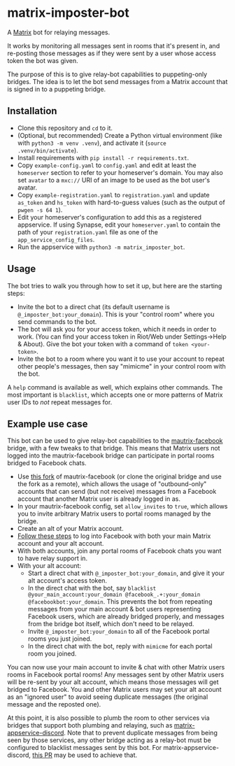 # matrix-imposter-bot
A [Matrix](https://matrix.org/) bot for relaying messages.

It works by monitoring all messages sent in rooms that it's present in, and re-posting those messages as if they were sent by a user whose access token the bot was given.

The purpose of this is to give relay-bot capabilities to puppeting-only bridges. The idea is to let the bot send messages from a Matrix account that is signed in to a puppeting bridge.

## Installation
* Clone this repository and `cd` to it.
* (Optional, but recommended) Create a Python virtual environment (like with `python3 -m venv .venv`), and activate it (`source .venv/bin/activate`).
* Install requirements with `pip install -r requirements.txt`.
* Copy `example-config.yaml` to `config.yaml` and edit at least the `homeserver` section to refer to your homeserver's domain. You may also set `avatar` to a `mxc://` URI of an image to be used as the bot user's avatar.
* Copy `example-registration.yaml` to `registration.yaml` and update `as_token` and `hs_token` with hard-to-guess values (such as the output of `pwgen -s 64 1`).
* Edit your homeserver's configuration to add this as a registered appservice. If using Synapse, edit your `homeserver.yaml` to contain the path of your `registration.yaml` file as one of the `app_service_config_files`.
* Run the appservice with `python3 -m matrix_imposter_bot`.

## Usage
The bot tries to walk you through how to set it up, but here are the starting steps:

* Invite the bot to a direct chat (its default username is `@_imposter_bot:your_domain`). This is your "control room" where you send commands to the bot.
* The bot will ask you for your access token, which it needs in order to work. (You can find your access token in Riot/Web under Settings->Help & About). Give the bot your token with a command of `token <your-token>`.
* Invite the bot to a room where you want it to use your account to repeat other people's messages, then say "mimicme" in your control room with the bot.

A `help` command is available as well, which explains other commands. The most important is `blacklist`, which accepts one or more patterns of Matrix user IDs to *not* repeat messages for.

## Example use case
This bot can be used to give relay-bot capabilities to the [mautrix-facebook](https://github.com/mautrix/facebook) bridge, with a few tweaks to that bridge. This means that Matrix users not logged into the mautrix-facebook bridge can participate in portal rooms bridged to Facebook chats.

* Use [this fork](https://github.com/mrjohnson22/mautrix-facebook/tree/outbound-only-rebased) of mautrix-facebook (or clone the original bridge and use the fork as a remote), which allows the usage of "outbound-only" accounts that can send (but not receive) messages from a Facebook account that another Matrix user is already logged in as.
* In your mautrix-facebook config, set `allow_invites` to `true`, which allows you to invite arbitrary Matrix users to portal rooms managed by the bridge.
* Create an alt of your Matrix account.
* [Follow these steps](https://docs.mau.fi/bridges/python/facebook/authentication.html) to log into Facebook with both your main Matrix account and your alt account.
* With both accounts, join any portal rooms of Facebook chats you want to have relay support in.
* With your alt account:
  * Start a direct chat with `@_imposter_bot:your_domain`, and give it your alt account's access token.
  * In the direct chat with the bot, say `blacklist @your_main_account:your_domain @facebook_.+:your_domain @facebookbot:your_domain`. This prevents the bot from repeating messages from your main account & bot users representing Facebook users, which are already bridged properly, and messages from the bridge bot itself, which don't need to be relayed.
  * Invite `@_imposter_bot:your_domain` to all of the Facebook portal rooms you just joined.
  * In the direct chat with the bot, reply with `mimicme` for each portal room you joined.

You can now use your main account to invite & chat with other Matrix users rooms in Facebook portal rooms! Any messages sent by other Matrix users will be re-sent by your alt account, which means those messages will get bridged to Facebook. You and other Matrix users may set your alt account as an "ignored user" to avoid seeing duplicate messages (the original message and the reposted one).

At this point, it is also possible to plumb the room to other services via bridges that support both plumbing and relaying, such as [matrix-appservice-discord](https://github.com/Half-Shot/matrix-appservice-discord). Note that to prevent duplicate messages from being seen by those services, any other bridge acting as a relay-bot must be configured to blacklist messages sent by this bot. For matrix-appservice-discord, [this PR](https://github.com/Half-Shot/matrix-appservice-discord/pull/576) may be used to achieve that.
